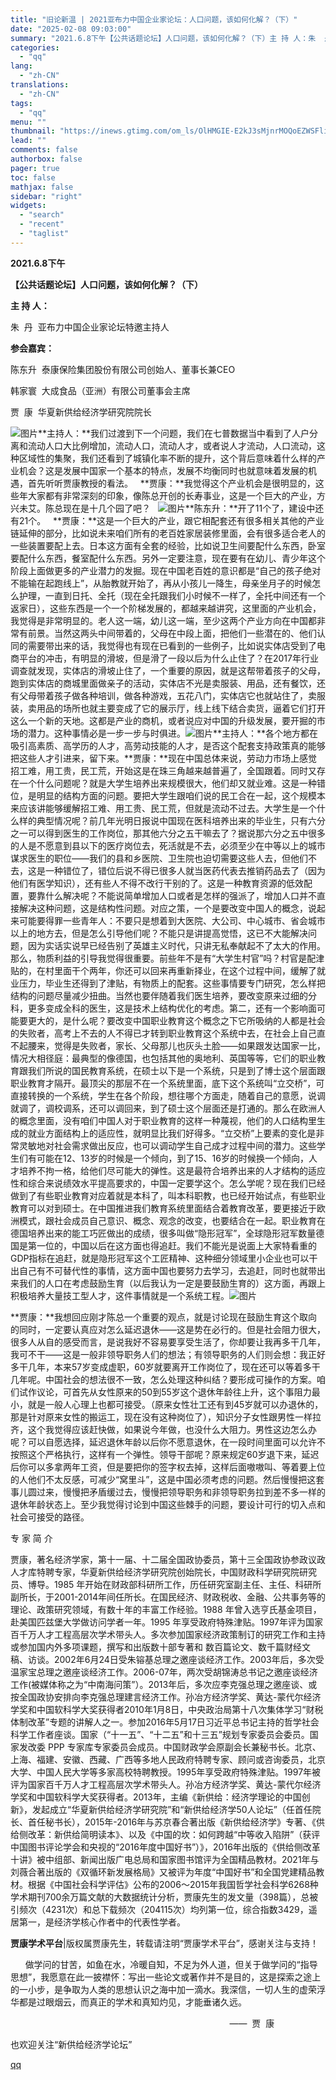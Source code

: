 ```yaml
---
title: "旧论新温 | 2021亚布力中国企业家论坛：人口问题，该如何化解？（下）"
date: "2025-02-08 09:03:00"
summary: "2021.6.8下午【公共话题论坛】人口问题，该如何化解？（下）主 持 人：朱  丹  亚布力中国企..."
categories:
  - "qq"
lang:
  - "zh-CN"
translations:
  - "zh-CN"
tags:
  - "qq"
menu: ""
thumbnail: "https://inews.gtimg.com/om_ls/OlHMGIE-E2kJ3sMjnrMOQoEZWSFlibY1hqJhAm4TixzXsAA_640360/0"
lead: ""
comments: false
authorbox: false
pager: true
toc: false
mathjax: false
sidebar: "right"
widgets:
  - "search"
  - "recent"
  - "taglist"
---
```


**2021.6.8下午**

**【公共话题论坛】人口问题，该如何化解？（下）**

**主 持 人：**

朱  丹  亚布力中国企业家论坛特邀主持人

**参会嘉宾：**

陈东升  泰康保险集团股份有限公司创始人、董事长兼CEO

韩家寰  大成食品（亚洲）有限公司董事会主席

贾  康  华夏新供给经济学研究院院长

![图片](https://inews.gtimg.com/om_bt/Ovqp20lWzYYW-0QKQoJgiHoLkmYvimUhtUFh4dp_CeazgAA/641)**主持人：**我们过渡到下一个问题，我们在七普数据当中看到了人户分离和流动人口大比例增加，流动人口，流动人才，或者说人才流动，人口流动，这种区域性的集聚，我们还看到了城镇化率不断的提升，这个背后意味着什么样的产业机会？这是发展中国家一个基本的特点，发展不均衡同时也就意味着发展的机遇，首先听听贾康教授的看法。   **贾康：**我觉得这个产业机会是很明显的，这些年大家都有非常深刻的印象，像陈总开创的长寿事业，这是一个巨大的产业，方兴未艾。陈总现在是十几个园了吧？   ![图片](https://inews.gtimg.com/om_bt/ObpvxVucF_bWsHnX5cVg-vr0cbEI2LtqDJ-uIfOYdpwigAA/641)**陈东升：**开了11个了，建设中还有21个。   **贾康：**这是一个巨大的产业，跟它相配套还有很多相关其他的产业链延伸的部分，比如说未来咱们所有的老百姓家居装修里面，会有很多适合老人的一些装置要配上去。日本这方面有全套的经验，比如说卫生间要配什么东西，卧室要配什么东西，餐室配什么东西。另外一定要注意，现在要有在幼儿、青少年这个阶段上面做更多的产业潜力的发掘。现在中国老百姓的意识都是“自己的孩子绝对不能输在起跑线上”，从胎教就开始了，再从小孩儿一降生，母亲坐月子的时候怎么护理，一直到日托、全托（现在全托跟我们小时候不一样了，全托中间还有一个返家日），这些东西是一个一个阶梯发展的，都越来越讲究，这里面的产业机会，我觉得是非常明显的。老人这一端，幼儿这一端，至少这两个产业方向在中国都非常有前景。当然这两头中间带着的，父母在中段上面，把他们一些潜在的、他们认同的需要带出来的话，我觉得也有现在已看到的一些例子，比如说实体店受到了电商平台的冲击，有明显的滑坡，但是滑了一段以后为什么止住了？在2017年行业调查就发现，实体店的滑坡止住了，一个重要的原因，就是这帮带着孩子的父母，跑到实体店的商城里面做亲子的活动，实体店不光是卖服装、用品，还有餐饮，还有父母带着孩子做各种培训，做各种游戏，五花八门，实体店它也就站住了，卖服装，卖用品的场所也就主要变成了它的展示厅，线上线下结合卖货，逼着它们打开这么一个新的天地。这都是产业的商机，或者说应对中国的升级发展，要开掘的市场的潜力。这种事情必是一步一步与时俱进。![图片](https://inews.gtimg.com/om_bt/OkTgTnpHGmSqKuCwNqrlEHBechsCmv-0iIS0StOJHGM6AAA/641)**主持人：**各个地方都在吸引高素质、高学历的人才，高劳动技能的人才，是否这个配套支持政策真的能够把这些人才引进来，留下来。**贾康：**现在中国总体来说，劳动力市场上感觉招工难，用工贵，民工荒，开始这是在珠三角越来越普遍了，全国跟着。同时又存在一个什么问题呢？就是大学生培养出来规模很大，他们却又就业难。这是一种错位，是明显的结构方面的问题。要把大学生跟咱们说的民工合在一起，这个规模本来应该讲能够缓解招工难、用工贵、民工荒，但就是流动不过去。大学生是一个什么样的典型情况呢？前几年光明日报说中国现在医科培养出来的毕业生，只有六分之一可以得到医生的工作岗位，那其他六分之五干嘛去了？据说那六分之五中很多的人是不愿意到县以下的医疗岗位去，死活就是不去，必须至少在中等以上的城市谋求医生的职位——我们的县和乡医院、卫生院也迫切需要这些人去，但他们不去，这是一种错位了，错位后说不得已很多人就当医药代表去推销药品去了（因为他们有医学知识），还有些人不得不改行干别的了。这是一种教育资源的低效配置，要靠什么解决呢？不能说简单增加人口或者是怎样的强派了，增加人口并不直接解决这种问题，这是结构性问题。对应之策，一个是要改变中国人的概念，说起来可能要得罪一些青年人：不要只是想着到大医院、大公司、中心城市、省会城市以上的地方去，但是怎么引导他们呢？不能只是讲提高觉悟，这已不大能解决问题，因为实话实说早已经告别了英雄主义时代，只讲无私奉献起不了太大的作用。那么，物质利益的引导我觉得很重要。前些年不是有“大学生村官”吗？村官是配津贴的，在村里面干个两年，你还可以回来再重新择业，在这个过程中间，缓解了就业压力，毕业生还得到了津贴，有物质上的配套。这些事情要专门研究，怎么样把结构的问题尽量减少扭曲。当然也要伴随着我们医生培养，要改变原来过细的分科，更多变成全科的医生，这是技术上结构优化的考虑。第二，还有一个影响面可能要更大的，是什么呢？要改变中国职业教育这个概念之下它所吸纳的人都是社会的失败者，高考上不去的人不得已才转到职业教育这个系统中去，在社会上自己直不起腰来，觉得是失败者，家长、父母那儿也灰头土脸——如果跟发达国家一比，情况大相径庭：最典型的像德国，也包括其他的奥地利、英国等等，它们的职业教育跟我们所说的国民教育系统，在硕士以下是一个系统，只是到了博士这个层面跟职业教育才隔开。最顶尖的那层不在一个系统里面，底下这个系统叫“立交桥”，可直接转换的一个系统，学生在各个阶段，想往哪个方面走，随着自己的意愿，说调就调了，调校调系，还可以调回来，到了硕士这个层面还是打通的。那么在欧洲人的概念里面，没有咱们中国人对于职业教育的这样一种蔑视，他们的人口结构里生成的就业方面结构上的适应性，就明显比我们好得多。“立交桥”上要素的变化是非常灵敏地对社会需求做出反应，也可以调动学生自己成才过程中间的潜力。这些学生们有可能在12、13岁的时候是一个倾向，到了15、16岁的时候换一个倾向，人才培养不拘一格，给他们尽可能大的弹性。这是最符合培养出来的人才结构的适应性和综合来说绩效水平提高要求的，中国一定要学这个。怎么学呢？现在我们已经做到了有些职业教育对应着就是本科了，叫本科职教，也已经开始试点，有些职业教育可以对到硕士。在中国推进我们教育系统里面结合着教育改革，要更接近于欧洲模式，跟社会成员自己意识、概念、观念的改变，也要结合在一起。职业教育在德国培养出来的能工巧匠做出的成绩，很多叫做“隐形冠军”，全球隐形冠军数量德国是第一位的，中国以后在这方面也得追赶。我们不能光是说面上大家特看重的GDP指标在追赶，就是隐形冠军这个工匠精神、这种细分领域里小企业也可以干出自己有不可替代性的事情，这方面中国也要努力去学习，去追赶，同时也就带出来我们的人口在考虑鼓励生育（以后我认为一定是要鼓励生育的）这方面，再跟上积极培养大量技工型人才，这件事情就是一个系统工程。![图片](https://inews.gtimg.com/om_bt/OVpPs6wENbTq7asWfMaNie6eDBfd5Hc6wUxmahcOfDhOUAA/641)

**贾康：**我想回应刚才陈总一个重要的观点，就是讨论现在鼓励生育这个取向的同时，一定要认真应对怎么延迟退休——这是势在必行的。但是社会阻力很大，很多人从自的感受而言，是说我好不容易要享受生活了，你却要让我再多干几年，我可不干——这是一般非领导职务人们的想法；有领导职务的人们则会想：我正好多干几年，本来57岁变成虚职，60岁就要离开工作岗位了，现在还可以等着多干几年呢。中国社会的想法很不一致，怎么处理这种纠结？要形成可操作的方案。咱们试作议论，可首先从女性原来的50到55岁这个退休年龄往上升，这个事阻力最小，就是一般人心理上也都可接受。（原来女性壮工还有到45岁就可以办退休的，那是针对原来女性的搬运工，现在没有这种岗位了），知识分子女性跟男性一样拉齐，这个我觉得应该赶快做，如果说今年做，也没什么大阻力。男性这边怎么办呢？可以自愿选择，延迟退休年龄以后你不愿意退休，在一段时间里面可以允许不按照这个严格执行，这样有一个弹性。领导干部呢？原来规定60岁退下来，延迟后你可以多拿两年工资，但是要把你的签字权去掉，这样后面嗷嗷叫、等着要上位的人他们不太反感，可减少“窝里斗”，这是中国必须考虑的问题。然后慢慢把这套事儿圆过来，慢慢把矛盾缓过去，慢慢把领导职务和非领导职务拉到差不多一样的退休年龄状态上。至少我觉得讨论到中国这些棘手的问题，要设计可行的切入点和社会可接受的路径。

专 家 简 介  

  


贾康，著名经济学家，第十一届、十二届全国政协委员，第十三全国政协参政议政人才库特聘专家，华夏新供给经济学研究院创始院长，中国财政科学研究院研究员、博导。1985 年开始在财政部科研所工作，历任研究室副主任、主任、科研所副所长，于2001-2014年间任所长。在国民经济、财政税收、金融、公共事务等的理论、政策研究领域，有数十年的丰富工作经验。1988 年曾入选亨氏基金项目，赴美国匹兹堡大学做访问学者一年。1995 年享受政府特殊津贴。1997年评为国家百千万人才工程高层次学术带头人。多次参加国家经济政策制订的研究工作和主持或参加国内外多项课题，撰写和出版数十部专著和 数百篇论文、数千篇财经文稿、访谈。2002年6月24日受朱镕基总理之邀座谈经济工作。2003年后，多次受温家宝总理之邀座谈经济工作。2006-07年，两次受胡锦涛总书记之邀座谈经济工作(被媒体称之为“中南海问策”）。2013年后，多次应李克强总理之邀座谈、或按全国政协安排向李克强总理建言经济工作。孙冶方经济学奖、黄达-蒙代尔经济学奖和中国软科学大奖获得者2010年1月8日，中央政治局第十八次集体学习“财税体制改革”专题的讲解人之一。参加2016年5月17日习近平总书记主持的哲学社会科学工作者座谈。国家（“十一五”、“十二五”和十三五”规划专家委员会委员。国家发改委 PPP 专家库专家委员会成员。中国财政学会原副会长兼秘书长。北京、上海、福建、安徽、西藏、广西等多地人民政府特聘专家、顾问或咨询委员，北京大学、中国人民大学等多家高校特聘教授。1995年享受政府特殊津贴。1997年被评为国家百千万人才工程高层次学术带头人。孙冶方经济学奖、黄达-蒙代尔经济学奖和中国软科学大奖获得者。2013年，主编《新供给：经济学理论的中国创新》，发起成立“华夏新供给经济学研究院”和“新供给经济学50人论坛”（任首任院长、首任秘书长），2015年-2016年与苏京春合著出版《新供给经济学》专著、《供给侧改革：新供给简明读本》、以及《中国的坎：如何跨越“中等收入陷阱”（获评中国图书评论学会和央视的“2016年度中国好书”）》，2016年出版的《供给侧改革十讲》被中组部、新闻出版广电总局和国家图书馆评为全国精品教材。2021年与刘薇合著出版的《双循环新发展格局》又被评为年度“中国好书”和全国党建精品教材。根据《中国社会科学评估》公布的2006～2015年我国哲学社会科学6268种学术期刊700余万篇文献的大数据统计分析，贾康先生的发文量（398篇），总被引频次（4231次）和总下载频次（204115次）均列第一位，综合指数3429，遥居第一，是经济学核心作者中的代表性学者。

  


**贾康学术平台**|版权属贾康先生，转载请注明“贾康学术平台”，感谢关注与支持！

      做学问的甘苦，如鱼在水，冷暖自知，不足为外人道，但关于做学问的“指导思想”，我愿意在此一披襟怀：写出一些论文或著作并不是目的，这是探索之途上的一小步，是争取为人类的思想认识之海中加一滴水。我深信，一切人生的虚荣浮华都是过眼烟云，而真正的学术和真知灼见，才能垂诸久远。

                                                                                         ——  贾  康

  

也欢迎关注“新供给经济学论坛”

[qq](https://new.qq.com/rain/a/20250208A01SV200)
